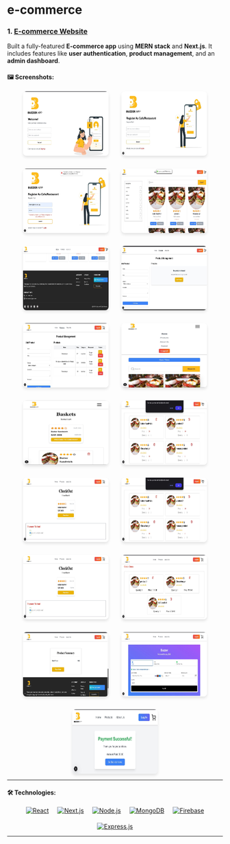 ﻿# e-commerce

### 1. **[E-commerce Website](https://github.com/OverStarCode/e-commerce)**
Built a fully-featured **E-commerce app** using **MERN stack** and **Next.js**. It includes features like **user authentication**, **product management**, and an **admin dashboard**.

#### 🖼 Screenshots:
<div style="display: flex; flex-wrap: wrap; gap: 30px; justify-content: center;" align="center">
  <img src="assest/images/e-commerce/1.jpeg" alt="E-commerce App Screenshot 1" style="width: 200px; height:150px; box-shadow: 0 4px 6px rgba(0, 0, 0, 0.1); border-radius: 8px;">
  <img src="assest/images/e-commerce/2.jpeg" alt="E-commerce App Screenshot 2" style="width: 200px; height: 150px; box-shadow: 0 4px 6px rgba(0, 0, 0, 0.1); border-radius: 8px;">
  <img src="assest/images/e-commerce/3.jpeg" alt="E-commerce App Screenshot 3" style="width: 200px; height: 150px; box-shadow: 0 4px 6px rgba(0, 0, 0, 0.1); border-radius: 8px;">
  <img src="assest/images/e-commerce/4.jpeg" alt="E-commerce App Screenshot 4" style="width: 200px; height: 150px; box-shadow: 0 4px 6px rgba(0, 0, 0, 0.1); border-radius: 8px;">
  <img src="assest/images/e-commerce/5.jpeg" alt="E-commerce App Screenshot 5" style="width: 200px; height: 150px; box-shadow: 0 4px 6px rgba(0, 0, 0, 0.1); border-radius: 8px;">
  <img src="assest/images/e-commerce/6.jpeg" alt="E-commerce App Screenshot 6" style="width: 200px; height: 150px; box-shadow: 0 4px 6px rgba(0, 0, 0, 0.1); border-radius: 8px;">
  <img src="assest/images/e-commerce/7.jpeg" alt="E-commerce App Screenshot 7" style="width: 200px; height: 150px; box-shadow: 0 4px 6px rgba(0, 0, 0, 0.1); border-radius: 8px;">
  <img src="assest/images/e-commerce/8.jpeg" alt="E-commerce App Screenshot 8" style="width: 200px; height: 150px; box-shadow: 0 4px 6px rgba(0, 0, 0, 0.1); border-radius: 8px;">
  <img src="assest/images/e-commerce/9.jpeg" alt="E-commerce App Screenshot 9" style="width: 200px; height: 150px; box-shadow: 0 4px 6px rgba(0, 0, 0, 0.1); border-radius: 8px;">
  <img src="assest/images/e-commerce/10.jpeg" alt="E-commerce App Screenshot 10" style="width: 200px; height: 150px; box-shadow: 0 4px 6px rgba(0, 0, 0, 0.1); border-radius: 8px;">
  <img src="assest/images/e-commerce/11.jpeg" alt="E-commerce App Screenshot 11" style="width: 200px; height: 150px; box-shadow: 0 4px 6px rgba(0, 0, 0, 0.1); border-radius: 8px;">
  <img src="assest/images/e-commerce/12.jpeg" alt="E-commerce App Screenshot 12" style="width: 200px; height: 150px; box-shadow: 0 4px 6px rgba(0, 0, 0, 0.1); border-radius: 8px;">
  <img src="assest/images/e-commerce/13.jpeg" alt="E-commerce App Screenshot 13" style="width: 200px; height: 150px; box-shadow: 0 4px 6px rgba(0, 0, 0, 0.1); border-radius: 8px;">
  <img src="assest/images/e-commerce/14.jpeg" alt="E-commerce App Screenshot 14" style="width: 200px; height: 150px; box-shadow: 0 4px 6px rgba(0, 0, 0, 0.1); border-radius: 8px;">
  <img src="assest/images/e-commerce/15.jpeg" alt="E-commerce App Screenshot 15" style="width: 200px; height: 150px; box-shadow: 0 4px 6px rgba(0, 0, 0, 0.1); border-radius: 8px;">
  <img src="assest/images/e-commerce/16.jpeg" alt="E-commerce App Screenshot 16" style="width: 200px; height: 150px; box-shadow: 0 4px 6px rgba(0, 0, 0, 0.1); border-radius: 8px;">
  <img src="assest/images/e-commerce/18.jpeg" alt="E-commerce App Screenshot 18" style="width: 200px; height: 150px; box-shadow: 0 4px 6px rgba(0, 0, 0, 0.1); border-radius: 8px;">
</div>


---

#### 🛠️ Technologies:
<div align="center" style="display: flex; flex-wrap: wrap; gap: 20px; justify-content: center;">
  <a href="https://reactjs.org/"><img src="https://img.shields.io/badge/React-61DAFB?style=flat&logo=react&logoColor=black" alt="React" /></a>
  <a href="https://nextjs.org/"><img src="https://img.shields.io/badge/Next.js-000000?style=flat&logo=nextdotjs&logoColor=white" alt="Next.js" /></a>
  <a href="https://nodejs.org/"><img src="https://img.shields.io/badge/Node.js-339933?style=flat&logo=node.js&logoColor=white" alt="Node.js" /></a>
  <a href="https://www.mongodb.com/"><img src="https://img.shields.io/badge/MongoDB-47A248?style=flat&logo=mongodb&logoColor=white" alt="MongoDB" /></a>
  <a href="https://firebase.google.com/"><img src="https://img.shields.io/badge/Firebase-FFCA28?style=flat&logo=firebase&logoColor=white" alt="Firebase" /></a>
  <a href="https://expressjs.com/"><img src="https://img.shields.io/badge/Express.js-404D59?style=flat&logo=express&logoColor=white" alt="Express.js" /></a>
</div>

---
